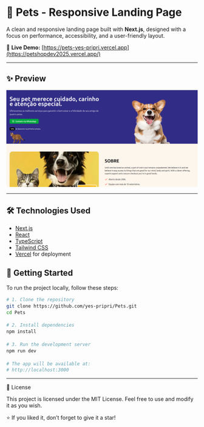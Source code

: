 # 🐾 Pets - Responsive Landing Page

A clean and responsive landing page built with **Next.js**, designed with a focus on performance, accessibility, and a user-friendly layout.

🔗 **Live Demo:** [https://pets-yes-pripri.vercel.app](https://petshopdev2025.vercel.app/)

---

## ✨ Preview

![Landing Page Screenshot](./public/screenshot.png)


---

## 🛠️ Technologies Used

- [Next.js](https://nextjs.org/)
- [React](https://react.dev/)
- [TypeScript](https://www.typescriptlang.org/)
- [Tailwind CSS](https://tailwindcss.com/)
- [Vercel](https://vercel.com/) for deployment

  
## 🚀 Getting Started

To run the project locally, follow these steps:

```bash
# 1. Clone the repository
git clone https://github.com/yes-pripri/Pets.git
cd Pets

# 2. Install dependencies
npm install

# 3. Run the development server
npm run dev

# The app will be available at:
# http://localhost:3000

```

---


📄 License

This project is licensed under the MIT License.
Feel free to use and modify it as you wish.

⭐️ If you liked it, don’t forget to give it a star!




